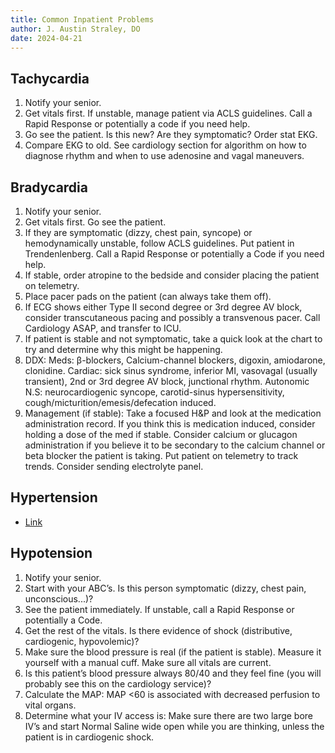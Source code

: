 ```yaml
---
title: Common Inpatient Problems
author: J. Austin Straley, DO
date: 2024-04-21
---
```


## Tachycardia
1. Notify your senior.
2. Get vitals first. If unstable, manage patient via ACLS guidelines. Call a Rapid Response or potentially a code if you need help.
3. Go see the patient. Is this new? Are they symptomatic? Order stat EKG.
4. Compare EKG to old. See cardiology section for algorithm on how to diagnose rhythm and when to use adenosine and vagal maneuvers. 

## Bradycardia
1. Notify your senior.
2. Get vitals first. Go see the patient.
3. If they are symptomatic (dizzy, chest pain, syncope) or hemodynamically unstable, follow ACLS guidelines. Put patient in Trendenlenberg. Call a Rapid Response or potentially a Code if you need help.
4. If stable, order atropine to the bedside and consider placing the patient on telemetry.
5. Place pacer pads on the patient (can always take them off).
6. If ECG shows either Type II second degree or 3rd degree AV block, consider transcutaneous pacing and possibly a transvenous pacer. Call Cardiology ASAP, and transfer to ICU.
7. If patient is stable and not symptomatic, take a quick look at the chart to try and determine why this might be happening.
8. DDX: 
Meds: β-blockers, Calcium-channel blockers, digoxin, amiodarone, clonidine. 
Cardiac: sick sinus syndrome, inferior MI, vasovagal (usually transient), 2nd or 3rd degree AV block, junctional rhythm. 
Autonomic N.S: neurocardiogenic syncope, carotid-sinus hypersensitivity, cough/micturition/emesis/defecation induced. 
9. Management (if stable):
Take a focused H&P and look at the medication administration record.
If you think this is medication induced, consider holding a dose of the med if stable. Consider calcium or 
glucagon administration if you believe it to be secondary to the calcium channel or beta blocker the patient is taking. 
Put patient on telemetry to track trends. Consider sending electrolyte panel. 

## Hypertension
* [Link][1]

## Hypotension
1. Notify your senior. 
2. Start with your ABC’s. Is this person symptomatic (dizzy, chest pain, unconscious...)?
3. See the patient immediately. If unstable, call a Rapid Response or potentially a Code.
4. Get the rest of the vitals. Is there evidence of shock (distributive, cardiogenic, hypovolemic)?
5. Make sure the blood pressure is real (if the patient is stable). Measure it yourself with a manual cuff. Make sure all vitals are current.
6. Is this patient’s blood pressure always 80/40 and they feel fine (you will probably see this on the cardiology service)?
7. Calculate the MAP: MAP <60 is associated with decreased perfusion to vital organs.
8. Determine what your IV access is: Make sure there are two large bore IV’s and start Normal Saline wide open while you are thinking, unless the patient is in cardiogenic shock. 

[1]: /im-guide/cards/vascular-disease/hypertension/